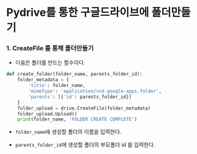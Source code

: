 

# Pydrive를 통한 구글드라이브에 폴더만들기

### 1. CreateFile 를 통해 폴더만들기

- 다음은 폴더를 만드는 함수이다.

```python
def create_folder(folder_name, parents_folder_id):
    folder_metadata = {
        'title': folder_name,
        'mimeType': 'application/vnd.google-apps.folder',
        'parents': [{'id': parents_folder_id}]
    }
    folder_upload = drive.CreateFile(folder_metadata)
    folder_upload.Upload()
    print(folder_name, 'FOLDER CREATE COMPLETE')
```

- `folder_name`에 생성할 폴더의 이름을 입력한다.

- `parents_folder_id`에 생성할 폴더의 부모폴더 id 를 입력한다.

  

